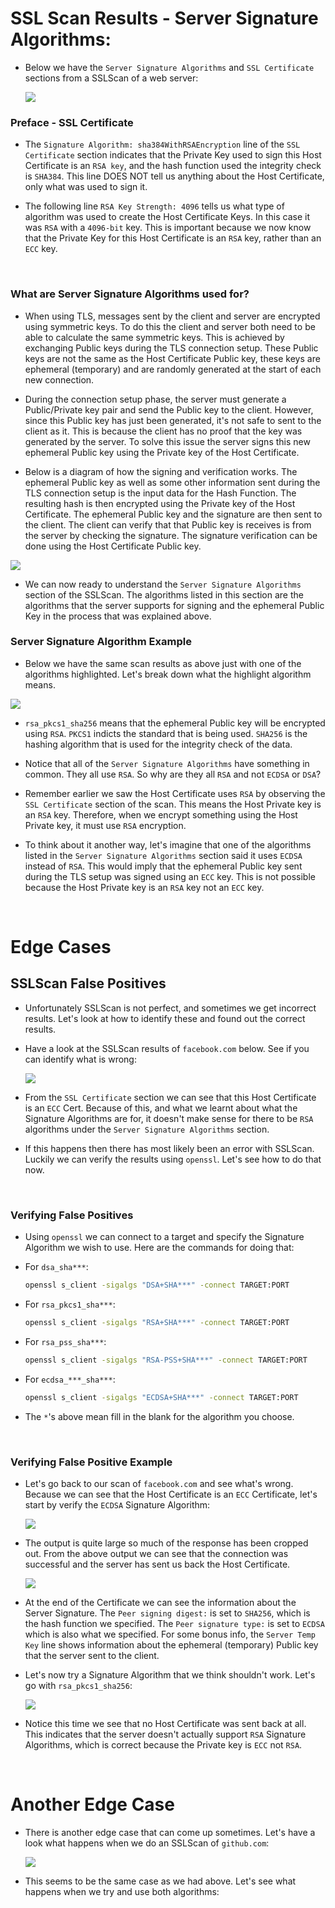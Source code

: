 # SSL Scan Results - Server Signature Algorithms:

 - Below we have the `Server Signature Algorithms` and `SSL Certificate` sections from a SSLScan of a web server:

    ![](images/sslscan-sig-algs-1.png)

### Preface - SSL Certificate

 - The `Signature Algorithm: sha384WithRSAEncryption` line of the `SSL Certificate` section indicates that the Private Key used to sign this Host Certificate is an `RSA key`, and the hash function used the integrity check is `SHA384`. This line DOES NOT tell us anything about the Host Certificate, only what was used to sign it.

 - The following line `RSA Key Strength: 4096` tells us what type of algorithm was used to create the Host Certificate Keys. In this case it was `RSA` with a `4096-bit` key. This is important because we now know that the Private Key for this Host Certificate is an `RSA` key, rather than an `ECC` key.

<br>


### What are Server Signature Algorithms used for?

 - When using TLS, messages sent by the client and server are encrypted using symmetric keys. To do this the client and server both need to be able to calculate the same symmetric keys. This is achieved by exchanging Public keys during the TLS connection setup. These Public keys are not the same as the Host Certificate Public key, these keys are ephemeral (temporary) and are randomly generated at the start of each new connection.

 - During the connection setup phase, the server must generate a Public/Private key pair and send the Public key to the client. However, since this Public key has just been generated, it's not safe to sent to the client as it. This is because the client has no proof that the key was generated by the server. To solve this issue the server signs this new ephemeral Public key using the Private key of the Host Certificate.

 - Below is a diagram of how the signing and verification works. The ephemeral Public key as well as some other information sent during the TLS connection setup is the input data for the Hash Function. The resulting hash is then encrypted using the Private key of the Host Certificate. The ephemeral Public key and the signature are then sent to the client. The client can verify that that Public key is receives is from the server by checking the signature. The signature verification can be done using the Host Certificate Public key.

![](images/sslscan-sig-algs-3.png)

 - We can now ready to understand the `Server Signature Algorithms` section of the SSLScan. The algorithms listed in this section are the algorithms that the server supports for signing and the ephemeral Public Key in the process that was explained above.

### Server Signature Algorithm Example
  - Below we have the same scan results as above just with one of the algorithms highlighted. Let's break down what the highlight algorithm means.

![](images/sslscan-sig-algs-4.png)

 - `rsa_pkcs1_sha256` means that the ephemeral Public key will be encrypted using `RSA`. `PKCS1` indicts the standard that is being used. `SHA256` is the hashing algorithm that is used for the integrity check of the data.

 - Notice that all of the `Server Signature Algorithms` have something in common. They all use `RSA`. So why are they all `RSA` and not `ECDSA` or `DSA`?

 - Remember earlier we saw the Host Certificate uses `RSA` by observing the `SSL Certificate` section of the scan. This means the Host Private key is an `RSA` key. Therefore, when we encrypt something using the Host Private key, it must use `RSA` encryption.

 - To think about it another way, let's imagine that one of the algorithms listed in the `Server Signature Algorithms` section said it uses `ECDSA` instead of `RSA`. This would imply that the ephemeral Public key sent during the TLS setup was signed using an `ECC` key. This is not possible because the Host Private key is an `RSA` key not an `ECC` key.

<br>

# Edge Cases

## SSLScan False Positives
 - Unfortunately SSLScan is not perfect, and sometimes we get incorrect results. Let's look at how to identify these and found out the correct results.

 - Have a look at the SSLScan results of `facebook.com` below. See if you can identify what is wrong:

    ![](images/sslscan-sig-algs-5.png)

 - From the `SSL Certificate` section we can see that this Host Certificate is an `ECC` Cert. Because of this, and what we learnt about what the Signature Algorithms are for, it doesn't make sense for there to be `RSA` algorithms under the `Server Signature Algorithms` section.

 - If this happens then there has most likely been an error with SSLScan. Luckily we can verify the results using `openssl`. Let's see how to do that now.

<br>

### Verifying False Positives

 - Using `openssl` we can connect to a target and specify the Signature Algorithm we wish to use. Here are the commands for doing that:

 - For `dsa_sha***`:
    ```bash
    openssl s_client -sigalgs "DSA+SHA***" -connect TARGET:PORT
    ```

 - For `rsa_pkcs1_sha***`:
    ```bash
    openssl s_client -sigalgs "RSA+SHA***" -connect TARGET:PORT
    ```

 - For `rsa_pss_sha***`:
    ```bash
    openssl s_client -sigalgs "RSA-PSS+SHA***" -connect TARGET:PORT
    ```

 - For `ecdsa_***_sha***`:
    ```bash
    openssl s_client -sigalgs "ECDSA+SHA***" -connect TARGET:PORT
    ```

 - The `*`'s above mean fill in the blank for the algorithm you choose.

<br>

### Verifying False Positive Example
 - Let's go back to our scan of `facebook.com` and see what's wrong. Because we can see that the Host Certificate is an `ECC` Certificate, let's start by verify the `ECDSA` Signature Algorithm:

     ![](images/sslscan-sig-algs-6.png)

 - The output is quite large so much of the response has been cropped out. From the above output we can see that the connection was successful and the server has sent us back the Host Certificate.

     ![](images/sslscan-sig-algs-7.png)

 - At the end of the Certificate we can see the information about the Server Signature. The `Peer signing digest:` is set to `SHA256`, which is the hash function we specified. The `Peer signature type:` is set to `ECDSA` which is also what we specified. For some bonus info, the `Server Temp Key` line shows information about the ephemeral (temporary) Public key that the server sent to the client.


 - Let's now try a Signature Algorithm that we think shouldn't work. Let's go with `rsa_pkcs1_sha256`:

      ![](images/sslscan-sig-algs-8.png)

 - Notice this time we see that no Host Certificate was sent back at all. This indicates that the server doesn't actually support `RSA` Signature Algorithms, which is correct because the Private key is `ECC` not `RSA`.


<br>

# Another Edge Case
 - There is another edge case that can come up sometimes. Let's have a look what happens when we do an SSLScan of `github.com`:

      ![](images/sslscan-sig-algs-9.png)

 - This seems to be the same case as we had above. Let's see what happens when we try and use both algorithms: